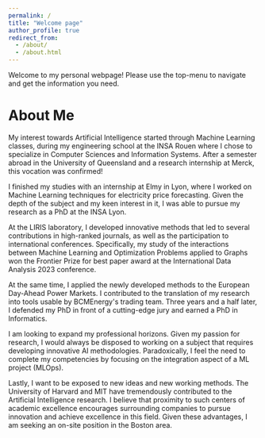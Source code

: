 ```yaml
---
permalink: /
title: "Welcome page"
author_profile: true
redirect_from: 
  - /about/
  - /about.html
---
```


Welcome to my personal webpage! Please use the top-menu to navigate and get the information you need.

# About Me

My interest towards Artificial Intelligence started through Machine Learning classes, during my engineering school at the INSA Rouen where I chose to specialize in Computer Sciences and Information Systems. After a semester abroad in the University of Queensland and a research internship at Merck, this vocation was confirmed!

I finished my studies with an internship at Elmy in Lyon, where I worked on Machine Learning techniques for electricity price forecasting. Given the depth of the subject and my keen interest in it, I was able to pursue my research as a PhD at the INSA Lyon. 

At the LIRIS laboratory, I developed innovative methods that led to several contributions in high-ranked journals, as well as the participation to international conferences. Specifically, my study of the interactions between Machine Learning and Optimization Problems applied to Graphs won the Frontier Prize for best paper award at the International Data Analysis 2023 conference.

At the same time, I applied the newly developed methods to the European Day-Ahead Power Markets. I contributed to the translation of my research into tools usable by BCMEnergy's trading team. Three years and a half later, I defended my PhD in front of a cutting-edge jury and earned a PhD in Informatics.

I am looking to expand my professional horizons. Given my passion for research, I would always be disposed to working on a subject that requires developing innovative AI methodologies. Paradoxically, I feel the need to complete my competencies by focusing on the integration aspect of a ML project (MLOps).

Lastly, I want to be exposed to new ideas and new working methods. The University of Harvard and MIT have tremendously contributed to the Artificial Intelligence research. I believe that proximity to such centers of academic excellence encourages surrounding companies to pursue innovation and achieve excellence in this field. Given these advantages, I am seeking an on-site position in the Boston area.
